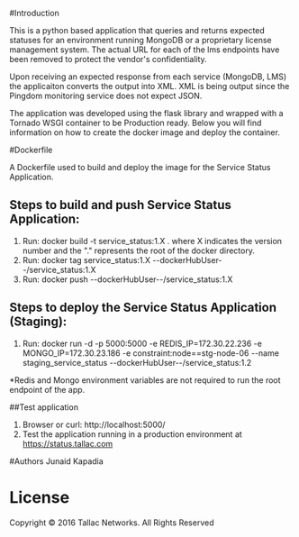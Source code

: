 #Introduction

This is a python based application that queries and returns expected statuses for an environment running 
MongoDB or a proprietary license management system. The actual URL for each of the lms endpoints have been 
removed to protect the vendor's confidentiality. 

Upon receiving an expected response from each service (MongoDB, LMS) the applicaiton converts the output into XML. 
XML is being output since the Pingdom monitoring service does not expect JSON. 

The application was developed using the flask library and wrapped with a Tornado WSGI container to be Production ready. 
Below you will find information on how to create the docker image and deploy the container. 

#Dockerfile

A Dockerfile used to build and deploy the image for the Service Status Application.


## Steps to build and push Service Status Application:
1. Run: docker build -t service_status:1.X  . where X indicates the version number and the "." represents the root of the docker directory.
5. Run: docker tag service_status:1.X --dockerHubUser--/service_status:1.X
6. Run: docker push --dockerHubUser--/service_status:1.X

## Steps to deploy the Service Status Application (Staging):
1. Run: docker run -d -p 5000:5000 -e REDIS_IP=172.30.22.236 -e MONGO_IP=172.30.23.186 -e constraint:node==stg-node-06 --name staging_service_status --dockerHubUser--/service_status:1.2

*Redis and Mongo environment variables are not required to run the root endpoint of the app. 

##Test application 
1. Browser or curl: http://localhost:5000/
2. Test the application running in a production environment at https://status.tallac.com

#Authors
Junaid Kapadia

# License
Copyright © 2016  Tallac Networks. All Rights Reserved
